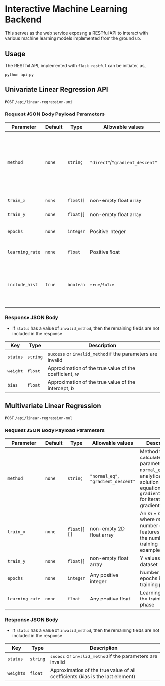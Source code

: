 # Interactive Machine Learning Backend

This serves as the web service exposing a RESTful API to interact with various machine learning models implemented from the ground up.

## Usage

The RESTful API, implemented with `flask_restful` can be initiated as,

```
python api.py
```

## Univariate Linear Regression API

<strong>`POST`</strong> `/api/linear-regression-uni`

### Request JSON Body Payload Parameters

| Parameter       | Default | Type      | Allowable values                | Description                                                                                                                                      |
| --------------- | ------- | --------- | ------------------------------- | ------------------------------------------------------------------------------------------------------------------------------------------------ |
| `method`        | `none`  | `string`  | `"direct"`/`"gradient_descent"` | Method to calculate optimal parameters `direct` for analytical solution (system of equations), `gradient_descent` for iterative gradient descent |
| `train_x`       | `none`  | `float[]` | non-empty float array           | X values of the dataset                                                                                                                          |
| `train_y`       | `none`  | `float[]` | non-empty float array           | Y values of the dataset                                                                                                                          |
| `epochs`        | `none`  | `integer` | Positive integer                | Number of epochs in the training phase                                                                                                           |
| `learning_rate` | `none`  | `float`   | Positive float                  | Learning rate in the training phase                                                                                                              |
| `include_hist`  | `true`  | `boolean` | `true`/`false`                  | Include the history of parameter updates and the loss values only when `method`=`"direct"`                                                       |

### Response JSON Body

-   If `status` has a value of `invalid_method`, then the remaining fields are not included in the response

| Key      | Type     | Description                                                 |
| -------- | -------- | ----------------------------------------------------------- |
| `status` | `string` | `success` or `invalid_method` if the parameters are invalid |
| `weight` | `float`  | Approximation of the true value of the coefficient, $w$     |
| `bias`   | `float`  | Approximation of the true value of the intercept, $b$       |

## Multivariate Linear Regression

<strong>`POST`</strong> `/api/linear-regression-mul`

### Request JSON Body Payload Parameters

| Parameter       | Default | Type        | Allowable values                    | Description                                                                                                                                      |
| --------------- | ------- | ----------- | ----------------------------------- | ------------------------------------------------------------------------------------------------------------------------------------------------ |
| `method`        | `none`  | `string`    | `"normal_eq"`, `"gradient_descent"` | Method to calculate optimal parameters `normal_eq` for analytical solution (normal equations), `gradient_descent` for iterative gradient descent |
| `train_x`       | `none`  | `float[][]` | non-empty 2D float array            | An $m\times n$ array where $m$ is the number of features and $n$ is the number of training examples.                                             |
| `train_y`       | `none`  | `float[]`   | non-empty float array               | Y values of the dataset                                                                                                                          |
| `epochs`        | `none`  | `integer`   | Any positive integer                | Number of epochs in the training phase                                                                                                           |
| `learning_rate` | `none`  | `float`     | Any positive float                  | Learning rate in the training phase                                                                                                              |

### Response JSON Body

-   If `status` has a value of `invalid_method`, then the remaining fields are not included in the response

| Key       | Type     | Description                                                                    |
| --------- | -------- | ------------------------------------------------------------------------------ |
| `status`  | `string` | `sucess` or `invalid_method` if the parameters are invalid                     |
| `weights` | `float`  | Approximation of the true value of all coefficients (bias is the last element) |
